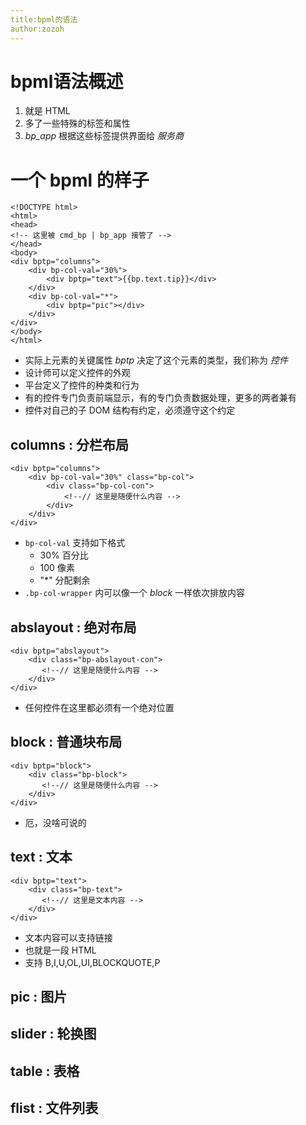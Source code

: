 ```yaml
---
title:bpml的语法
author:zozoh
---
```


# bpml语法概述

1. 就是 HTML
2. 多了一些特殊的标签和属性
3. *bp_app* 根据这些标签提供界面给 *服务商*


# 一个 bpml 的样子 

```
<!DOCTYPE html>
<html>
<head>
<!-- 这里被 cmd_bp | bp_app 接管了 -->
</head>
<body>
<div bptp="columns">
    <div bp-col-val="30%">
        <div bptp="text">{{bp.text.tip}}</div>
    </div>
    <div bp-col-val="*">
        <div bptp="pic"></div>
    </div>
</div>
</body>
</html>
```

* 实际上元素的关键属性 *bptp* 决定了这个元素的类型，我们称为 *控件*
* 设计师可以定义控件的外观
* 平台定义了控件的种类和行为
* 有的控件专门负责前端显示，有的专门负责数据处理，更多的两者兼有
* 控件对自己的子 DOM 结构有约定，必须遵守这个约定 


## columns : 分栏布局

```
<div bptp="columns">
    <div bp-col-val="30%" class="bp-col">
        <div class="bp-col-con">
            <!--// 这里是随便什么内容 -->
        </div>
    </div>
</div>
```

* `bp-col-val` 支持如下格式
    - 30% 百分比
    - 100 像素
    - "*" 分配剩余
* `.bp-col-wrapper` 内可以像一个 *block* 一样依次排放内容

## abslayout : 绝对布局

```
<div bptp="abslayout">
    <div class="bp-abslayout-con">
       <!--// 这里是随便什么内容 -->
    </div>
</div>
```

* 任何控件在这里都必须有一个绝对位置

## block : 普通块布局

```
<div bptp="block">
    <div class="bp-block">
       <!--// 这里是随便什么内容 -->
    </div>
</div>
```

* 厄，没啥可说的

## text : 文本

```
<div bptp="text">
    <div class="bp-text">
       <!--// 这里是文本内容 -->
    </div>
</div>
```

* 文本内容可以支持链接
* 也就是一段 HTML
* 支持 B,I,U,OL,UI,BLOCKQUOTE,P

## pic : 图片

## slider : 轮换图

## table : 表格

## flist : 文件列表








